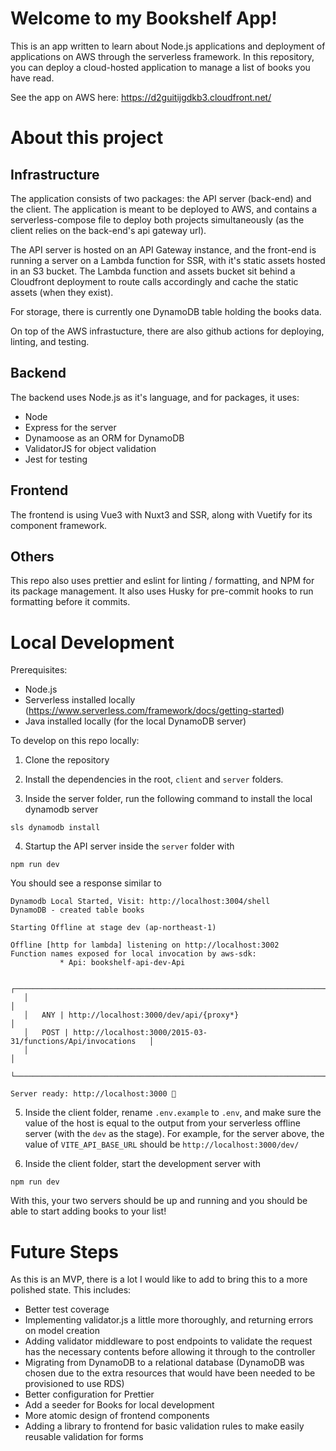 # Welcome to my Bookshelf App!

This is an app written to learn about Node.js applications and deployment of applications on AWS through the serverless framework. In this repository, you can deploy a cloud-hosted application to manage a list of books you have read.

See the app on AWS here: https://d2guitijgdkb3.cloudfront.net/

# About this project

## Infrastructure

The application consists of two packages: the API server (back-end) and the client. The application is meant to be deployed to AWS, and contains a serverless-compose file to deploy both projects simultaneously (as the client relies on the back-end's api gateway url).

The API server is hosted on an API Gateway instance, and the front-end is running a server on a Lambda function for SSR, with it's static assets hosted in an S3 bucket. The Lambda function and assets bucket sit behind a Cloudfront deployment to route calls accordingly and cache the static assets (when they exist).

For storage, there is currently one DynamoDB table holding the books data.

On top of the AWS infrastucture, there are also github actions for deploying, linting, and testing.

## Backend

The backend uses Node.js as it's language, and for packages, it uses:

- Node
- Express for the server
- Dynamoose as an ORM for DynamoDB
- ValidatorJS for object validation
- Jest for testing

## Frontend

The frontend is using Vue3 with Nuxt3 and SSR, along with Vuetify for its component framework.

## Others

This repo also uses prettier and eslint for linting / formatting, and NPM for its package management. It also uses Husky for pre-commit hooks to run formatting before it commits.

# Local Development

Prerequisites:

- Node.js
- Serverless installed locally (https://www.serverless.com/framework/docs/getting-started)
- Java installed locally (for the local DynamoDB server)

To develop on this repo locally:

1. Clone the repository

2. Install the dependencies in the root, `client` and `server` folders.

3. Inside the server folder, run the following command to install the local dynamodb server

```
sls dynamodb install
```

4. Startup the API server inside the `server` folder with

```
npm run dev
```

You should see a response similar to

```
Dynamodb Local Started, Visit: http://localhost:3004/shell
DynamoDB - created table books

Starting Offline at stage dev (ap-northeast-1)

Offline [http for lambda] listening on http://localhost:3002
Function names exposed for local invocation by aws-sdk:
           * Api: bookshelf-api-dev-Api

   ┌───────────────────────────────────────────────────────────────────────┐
   │                                                                       │
   │   ANY | http://localhost:3000/dev/api/{proxy*}                        │
   │   POST | http://localhost:3000/2015-03-31/functions/Api/invocations   │
   │                                                                       │
   └───────────────────────────────────────────────────────────────────────┘

Server ready: http://localhost:3000 🚀

```

5. Inside the client folder, rename `.env.example` to `.env`, and make sure the value of the host is equal to the output from your serverless offline server (with the `dev` as the stage). For example, for the server above, the value of `VITE_API_BASE_URL` should be `http://localhost:3000/dev/`

6. Inside the client folder, start the development server with

```
npm run dev
```

With this, your two servers should be up and running and you should be able to start adding books to your list!

# Future Steps

As this is an MVP, there is a lot I would like to add to bring this to a more polished state. This includes:

- Better test coverage
- Implementing validator.js a little more thoroughly, and returning errors on model creation
- Adding validator middleware to post endpoints to validate the request has the necessary contents before allowing it through to the controller
- Migrating from DynamoDB to a relational database (DynamoDB was chosen due to the extra resources that would have been needed to be provisioned to use RDS)
- Better configuration for Prettier
- Add a seeder for Books for local development
- More atomic design of frontend components
- Adding a library to frontend for basic validation rules to make easily reusable validation for forms
